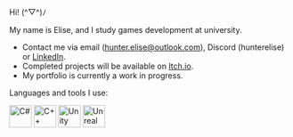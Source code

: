 Hi! (^▽^)ﾉ

My name is Elise, and I study games development at university. 

- Contact me via email (hunter.elise@outlook.com), Discord (hunterelise) or [LinkedIn](https://www.linkedin.com/in/hunterelise/).
- Completed projects will be available on [Itch.io](https://hunterelise.itch.io/).
- My portfolio is currently a work in progress.

Languages and tools I use:
<p align="left">
  <img src="https://img.icons8.com/ios-filled/50/ffffff/c-sharp-logo.png" alt="C#" width="40" height="40"/>
  <img src="https://img.icons8.com/ios-filled/50/ffffff/c-plus-plus-logo.png" alt="C++" width="40" height="40"/>
  <img src="https://img.icons8.com/ios-filled/50/ffffff/unity.png" alt="Unity" width="40" height="40"/>
  <img src="https://img.icons8.com/ios-filled/50/ffffff/unreal-engine.png" alt="Unreal" width="40" height="40"/>
</p>
